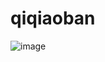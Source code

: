 # qiqiaoban
![image](https://github.com/ButBueatiful/dotvim/raw/master/screenshots/vim-screenshot.jpg)
